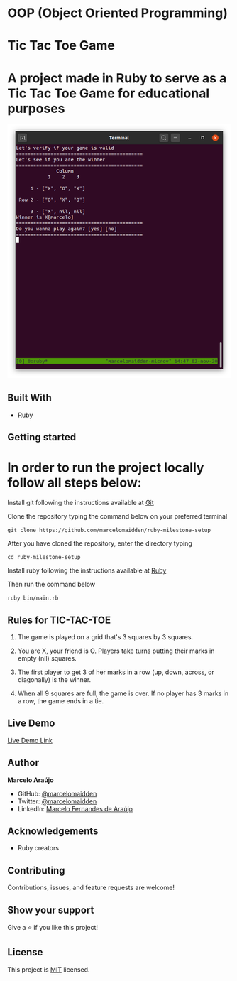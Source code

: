 # OOP (Object Oriented Programming)
# Tic Tac Toe Game

# A project made in Ruby to serve as a Tic Tac Toe Game for educational purposes

![screenshot](./screenshot.png)


## Built With

- Ruby

## Getting started
# In order to run the project locally follow all steps below:
Install git following the instructions available at [Git](https://git-scm.com/downloads)

Clone the repository typing the command below on your preferred terminal

    git clone https://github.com/marcelomaidden/ruby-milestone-setup

After you have cloned the repository, enter the directory typing 
        
    cd ruby-milestone-setup

Install ruby following the instructions available at [Ruby](https://www.ruby-lang.org/en/downloads/)

Then run the command below

    ruby bin/main.rb

## Rules for TIC-TAC-TOE

1. The game is played on a grid that's 3 squares by 3 squares.

2. You are X, your friend is O. Players take turns putting their marks in empty (nil) squares.

3. The first player to get 3 of her marks in a row (up, down, across, or diagonally) is the winner.

4. When all 9 squares are full, the game is over. If no player has 3 marks in a row, the game ends in a tie.

## Live Demo

[Live Demo Link](https://repl.it/repls/EverlastingRequiredFunnel#README.md)

## Author

**Marcelo Araújo**

- GitHub: [@marcelomaidden](https://github.com/marcelomaidden)
- Twitter: [@marcelomaidden](https://twitter.com/marcelomaidden)
- LinkedIn: [Marcelo Fernandes de Araújo](https://www.linkedin.com/in/marcelo-fernandes-de-ara%C3%BAjo-56700a171/)

## Acknowledgements
- Ruby creators

##  Contributing

Contributions, issues, and feature requests are welcome!

## Show your support

Give a ⭐️ if you like this project!

## License

This project is [MIT](./LICENSE) licensed.
